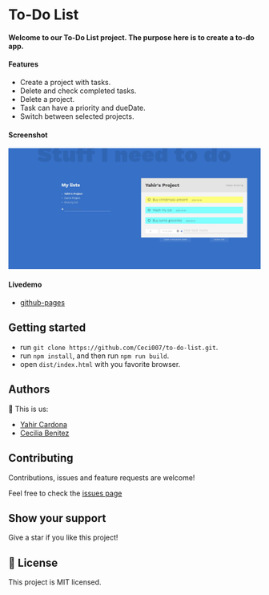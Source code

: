 # To-Do List

#### Welcome to our To-Do List project. The purpose here is to create a to-do app.

#### Features
- Create a project with tasks.
- Delete and check completed tasks.
- Delete a project.
- Task can have a priority and dueDate.
- Switch between selected projects.

#### Screenshot

![screenshot](./screenshot.png)

#### Livedemo
- [github-pages]()


## Getting started
- run `git clone https://github.com/Ceci007/to-do-list.git`.
- run `npm install`, and then run `npm run build`.
- open `dist/index.html` with you favorite browser.


## Authors
👤 This is us:

- [Yahir Cardona](https://yahir91.github.io/yahir-cardona.github.io/)
- [Cecilia Benitez](https://github.com/Ceci007)


## Contributing

Contributions, issues and feature requests are welcome!

Feel free to check the [issues page](https://github.com/Ceci007/to-do-list/issues)


## Show your support

Give a star if you like this project!


## 📝 License

This project is MIT licensed.
